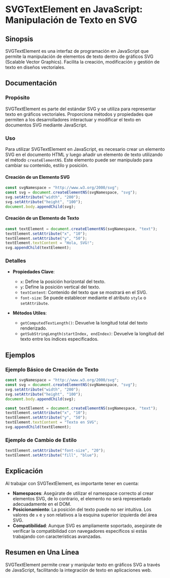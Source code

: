 <!--
Meta Description: # SVGTextElement en JavaScript: Manipulación de Texto en SVG ## Sinopsis SVGTextElement es una interfaz de programación en JavaScript que permite la m...
Meta Keywords: svg, texto, textelement, setattribute, javascript
-->

# SVGTextElement en JavaScript: Manipulación de Texto en SVG

## Sinopsis
SVGTextElement es una interfaz de programación en JavaScript que permite la manipulación de elementos de texto dentro de gráficos SVG (Scalable Vector Graphics). Facilita la creación, modificación y gestión de texto en diseños vectoriales.

## Documentación

### Propósito
SVGTextElement es parte del estándar SVG y se utiliza para representar texto en gráficos vectoriales. Proporciona métodos y propiedades que permiten a los desarrolladores interactuar y modificar el texto en documentos SVG mediante JavaScript.

### Uso
Para utilizar SVGTextElement en JavaScript, es necesario crear un elemento SVG en el documento HTML y luego añadir un elemento de texto utilizando el método `createElementNS`. Este elemento puede ser manipulado para cambiar su contenido, estilo y posición.

#### Creación de un Elemento SVG
```javascript
const svgNamespace = "http://www.w3.org/2000/svg";
const svg = document.createElementNS(svgNamespace, "svg");
svg.setAttribute("width", "200");
svg.setAttribute("height", "100");
document.body.appendChild(svg);
```

#### Creación de un Elemento de Texto
```javascript
const textElement = document.createElementNS(svgNamespace, "text");
textElement.setAttribute("x", "10");
textElement.setAttribute("y", "50");
textElement.textContent = "Hola, SVG!";
svg.appendChild(textElement);
```

### Detalles
- **Propiedades Clave**:
  - `x`: Define la posición horizontal del texto.
  - `y`: Define la posición vertical del texto.
  - `textContent`: Contenido del texto que se mostrará en el SVG.
  - `font-size`: Se puede establecer mediante el atributo `style` o `setAttribute`.

- **Métodos Utiles**:
  - `getComputedTextLength()`: Devuelve la longitud total del texto renderizado.
  - `getSubStringLength(startIndex, endIndex)`: Devuelve la longitud del texto entre los índices especificados.

## Ejemplos

### Ejemplo Básico de Creación de Texto
```javascript
const svgNamespace = "http://www.w3.org/2000/svg";
const svg = document.createElementNS(svgNamespace, "svg");
svg.setAttribute("width", "200");
svg.setAttribute("height", "100");
document.body.appendChild(svg);

const textElement = document.createElementNS(svgNamespace, "text");
textElement.setAttribute("x", "10");
textElement.setAttribute("y", "50");
textElement.textContent = "Texto en SVG";
svg.appendChild(textElement);
```

### Ejemplo de Cambio de Estilo
```javascript
textElement.setAttribute("font-size", "20");
textElement.setAttribute("fill", "blue");
```

## Explicación
Al trabajar con SVGTextElement, es importante tener en cuenta:

- **Namespaces**: Asegúrate de utilizar el namespace correcto al crear elementos SVG, de lo contrario, el elemento no será representado adecuadamente en el DOM.
- **Posicionamiento**: La posición del texto puede no ser intuitiva. Los valores de `x` e `y` son relativos a la esquina superior izquierda del área SVG.
- **Compatibilidad**: Aunque SVG es ampliamente soportado, asegúrate de verificar la compatibilidad con navegadores específicos si estás trabajando con características avanzadas.

## Resumen en Una Línea
SVGTextElement permite crear y manipular texto en gráficos SVG a través de JavaScript, facilitando la integración de texto en aplicaciones web.